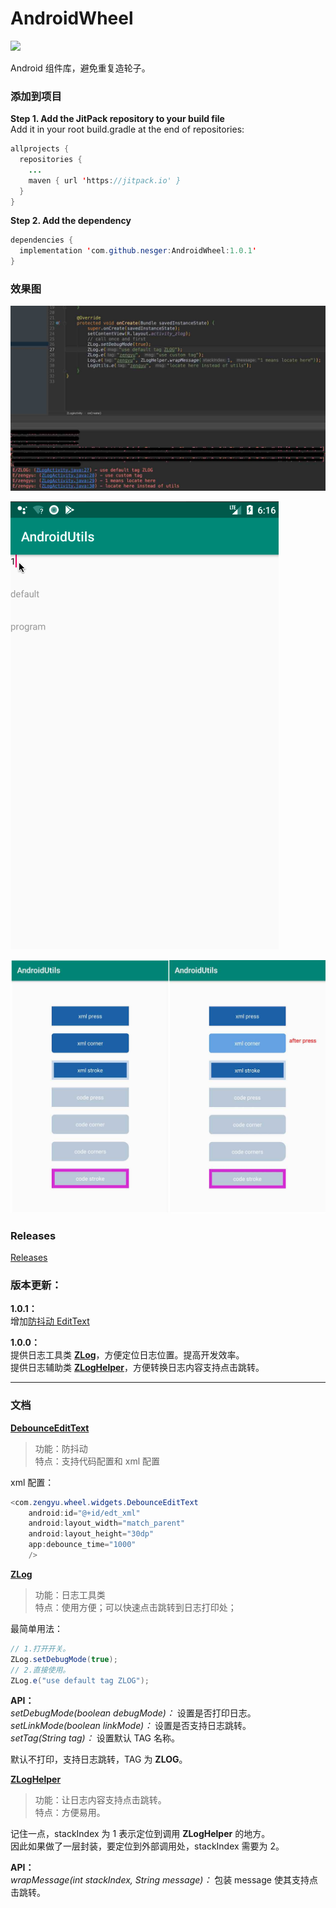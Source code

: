 # AndroidWheel

[![](https://jitpack.io/v/nesger/AndroidWheel.svg)](https://jitpack.io/#nesger/AndroidWheel)

Android 组件库，避免重复造轮子。

### 添加到项目

**Step 1. Add the JitPack repository to your build file**  
Add it in your root build.gradle at the end of repositories:
```java
allprojects {
  repositories {
    ...
    maven { url 'https://jitpack.io' }
  }
}
```
**Step 2. Add the dependency**
```java
dependencies {
  implementation 'com.github.nesger:AndroidWheel:1.0.1'
}
```

### 效果图

![zlog.jpg](./images/zlog.jpg)

![debounce_edit_text.gif](./images/debounce_edit_text.gif)

![selector_button.jpg](./images/selector_button.jpg)

### Releases
[Releases](https://github.com/nesger/AndroidWheel/releases)

### 版本更新：

**1.0.1：**  
增加[防抖动 EditText](https://github.com/nesger/AndroidWheel/blob/master/wheel/src/main/java/com/zengyu/wheel/widgets/DebounceEditText.java)

**1.0.0：**  
提供日志工具类 **[ZLog](https://github.com/nesger/AndroidWheel/blob/master/wheel/src/main/java/com/zengyu/wheel/utils/ZLog.java)**，方便定位日志位置。提高开发效率。  
提供日志辅助类 **[ZLogHelper](https://github.com/nesger/AndroidWheel/blob/master/wheel/src/main/java/com/zengyu/wheel/utils/ZLogHelper.java)**，方便转换日志内容支持点击跳转。

<hr/>

### 文档

**[DebounceEditText](https://github.com/nesger/AndroidWheel/blob/master/wheel/src/main/java/com/zengyu/wheel/widgets/DebounceEditText.java)**
>功能：防抖动  
>特点：支持代码配置和 xml 配置

xml 配置：
```java
<com.zengyu.wheel.widgets.DebounceEditText
    android:id="@+id/edt_xml"
    android:layout_width="match_parent"
    android:layout_height="30dp"
    app:debounce_time="1000"
    />
```


**[ZLog](https://github.com/nesger/AndroidWheel/blob/master/wheel/src/main/java/com/zengyu/wheel/utils/ZLog.java)**
>功能：日志工具类  
>特点：使用方便；可以快速点击跳转到日志打印处；

最简单用法：
```java
// 1.打开开关。
ZLog.setDebugMode(true);
// 2.直接使用。
ZLog.e("use default tag ZLOG");
```

**API：**  
*setDebugMode(boolean debugMode)：* 设置是否打印日志。  
*setLinkMode(boolean linkMode)：* 设置是否支持日志跳转。  
*setTag(String tag)：* 设置默认 TAG 名称。  


默认不打印，支持日志跳转，TAG 为 **ZLOG**。

**[ZLogHelper](https://github.com/nesger/AndroidWheel/blob/master/wheel/src/main/java/com/zengyu/wheel/utils/ZLogHelper.java)**
>功能：让日志内容支持点击跳转。  
>特点：方便易用。

记住一点，stackIndex 为 1 表示定位到调用 **ZLogHelper** 的地方。    
因此如果做了一层封装，要定位到外部调用处，stackIndex 需要为 2。

**API：**  
*wrapMessage(int stackIndex, String message)：* 包装 message 使其支持点击跳转。


